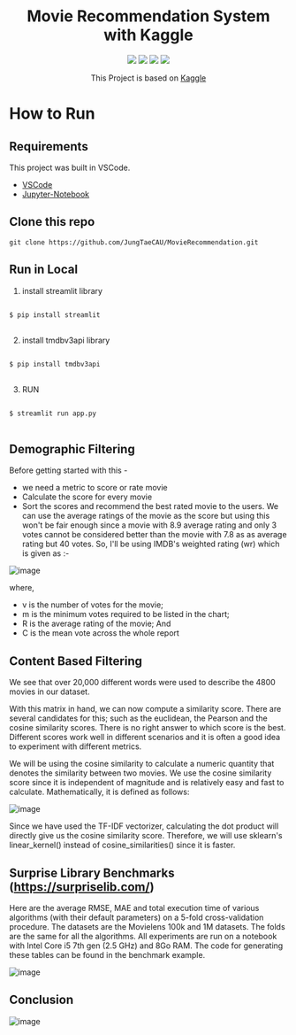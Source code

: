 <div align=center>

#  Movie Recommendation System with Kaggle 

<img src="https://img.shields.io/badge/JupyterNotebook-F37626?style=flat-square&logo=Jupyter&logoColor=white"/>
<img src="https://img.shields.io/badge/VSCODE-007ACC?style=flat-square&logo=VisualStudioCode&logoColor=white"/>
<img src="https://img.shields.io/badge/Kaggle-20BEFF?style=flat-square&logo=Kaggle&logoColor=white"/>
 <img src="https://img.shields.io/badge/Streamlit-FF4B4B?style=flat-square&logo=Streamlit&logoColor=white"/>



[link]: https://www.kaggle.com/code/ibtesama/getting-started-with-a-movie-recommendation-system/notebook

This Project is based on [Kaggle][link]


 </div>

How to Run
=============
Requirements
-------------
This project was built in VSCode.
* [VSCode](https://code.visualstudio.com/)
* [Jupyter-Notebook](https://jupyter.org/)

Clone this repo
-------------
    git clone https://github.com/JungTaeCAU/MovieRecommendation.git
Run in Local
-------------
1. install streamlit library
<pre>
<code>
$ pip install streamlit
</code>
</pre>
2. install tmdbv3api library
<pre>
<code>
$ pip install tmdbv3api
</code>
</pre>
3. RUN
<pre>
<code>
$ streamlit run app.py
</code>
</pre>

Demographic Filtering
-------------
Before getting started with this -

* we need a metric to score or rate movie
* Calculate the score for every movie
* Sort the scores and recommend the best rated movie to the users.
We can use the average ratings of the movie as the score but using this won't be fair enough since a movie with 8.9 average rating and only 3 votes cannot be considered better than the movie with 7.8 as as average rating but 40 votes. So, I'll be using IMDB's weighted rating (wr) which is given as :-

![image](https://user-images.githubusercontent.com/37211139/186607756-d71ba895-7e69-4cd7-92ba-0b43b20fec1d.png)

where,

* v is the number of votes for the movie;
* m is the minimum votes required to be listed in the chart;
* R is the average rating of the movie; And
* C is the mean vote across the whole report

Content Based Filtering
-------------
We see that over 20,000 different words were used to describe the 4800 movies in our dataset.

With this matrix in hand, we can now compute a similarity score. There are several candidates for this; such as the euclidean, the Pearson and the cosine similarity scores. There is no right answer to which score is the best. Different scores work well in different scenarios and it is often a good idea to experiment with different metrics.

We will be using the cosine similarity to calculate a numeric quantity that denotes the similarity between two movies. We use the cosine similarity score since it is independent of magnitude and is relatively easy and fast to calculate. Mathematically, it is defined as follows:

![image](https://user-images.githubusercontent.com/37211139/186608064-2a776901-4d78-4d3c-998b-7ae80f6ef39d.png)

Since we have used the TF-IDF vectorizer, calculating the dot product will directly give us the cosine similarity score. Therefore, we will use sklearn's linear_kernel() instead of cosine_similarities() since it is faster.

Surprise Library Benchmarks (https://surpriselib.com/)
-------------
Here are the average RMSE, MAE and total execution time of various algorithms (with their default parameters) on a 5-fold cross-validation procedure. The datasets are the Movielens 100k and 1M datasets. The folds are the same for all the algorithms. All experiments are run on a notebook with Intel Core i5 7th gen (2.5 GHz) and 8Go RAM. The code for generating these tables can be found in the benchmark example.

![image](https://user-images.githubusercontent.com/37211139/186609049-dd934888-610e-47b4-8fdf-c0d552895b10.png)

Conclusion
-------------
![image](https://user-images.githubusercontent.com/37211139/186606700-216fd25c-f008-4369-9d27-f785ec49a515.png)

